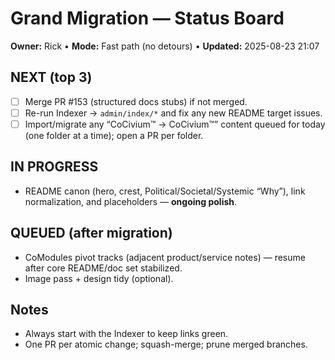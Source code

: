 # Grand Migration — Status Board

**Owner:** Rick • **Mode:** Fast path (no detours) • **Updated:** 2025-08-23 21:07

## NEXT (top 3)
- [ ] Merge PR #153 (structured docs stubs) if not merged.
- [ ] Re-run Indexer → `admin/index/*` and fix any new README target issues.
- [ ] Import/migrate any “CoCivium™ → CoCivium™” content queued for today (one folder at a time); open a PR per folder.

## IN PROGRESS
- README canon (hero, crest, Political/Societal/Systemic “Why”), link normalization, and placeholders — **ongoing polish**.

## QUEUED (after migration)
- CoModules pivot tracks (adjacent product/service notes) — resume after core README/doc set stabilized.
- Image pass + design tidy (optional).

## Notes
- Always start with the Indexer to keep links green.
- One PR per atomic change; squash-merge; prune merged branches.


